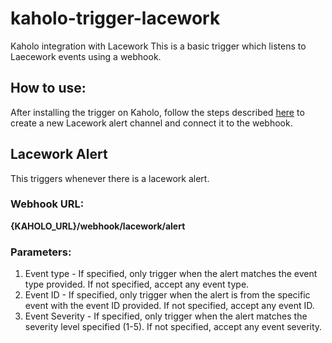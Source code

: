 # kaholo-trigger-lacework
Kaholo integration with Lacework
This is a basic trigger which listens to Laecework events using a webhook.

## How to use:
After installing the trigger on Kaholo, follow the steps described [here](https://support.lacework.com/hc/en-us/articles/360034367393-Webhook) to create a new Lacework alert channel and connect it to the webhook.

## Lacework Alert
This triggers whenever there is a lacework alert.

### Webhook URL:
**{KAHOLO_URL}/webhook/lacework/alert**

### Parameters:
1) Event type - If specified, only trigger when the alert matches the event type provided. If not specified, accept any event type.
2) Event ID - If specified, only trigger when the alert is from the specific event with the event ID provided. 
    If not specified, accept any event ID.
3) Event Severity - If specified, only trigger when the alert matches the severity level specified (1-5).
    If not specified, accept any event severity.